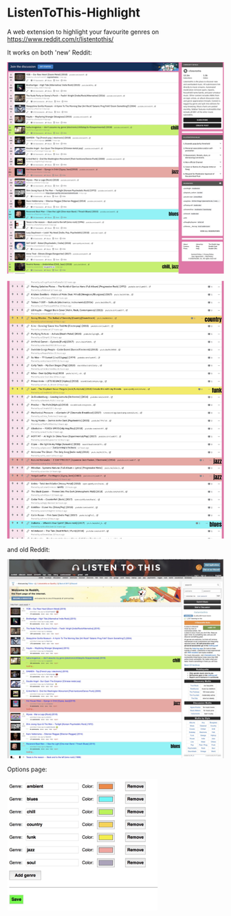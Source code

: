 # ListenToThis-Highlight

A web extension to highlight your favourite genres on https://www.reddit.com/r/listentothis/

It works on both 'new' Reddit:

![new reddit classic](/imgs/newr-m.jpg)

![new reddit compact](/imgs/newr-s.jpg)

and old Reddit:

![old reddit](/imgs/oldr.jpg)

Options page:

<img src="/imgs/options.jpg" width="350">
